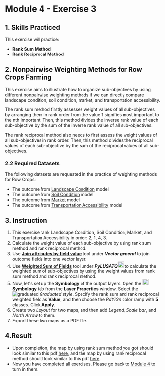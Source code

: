 # Module 4 - Exercise 3

## 1. Skills Practiced

This exercise will practice:

- **Rank Sum Method**
- **Rank Reciprocal Method**

## 2. Nonpairwise Weighting Methods for Row Crops Farming

This exercise aims to illustrate how to organize sub-objectives
by using different nonpairwise weighting methods if we can
directly compare landscape condition, soil condition, market,
and transportation accessibility.

The rank sum method firstly assesses weight values of all sub-objectives by
arranging them in rank order from the value 1 signifies most important
to the nth important.
Then, this method divides the inverse rank value of each sub-objective
by the sum of the inverse rank value of all sub-objectives.

The rank reciprocal method also needs to first assess the weight values of
all sub-objectives in rank order.
Then, this method divides the reciprocal values of each sub-objective
by the sum of the reciprocal values of all sub-objectives.

### 2.2 Required Datasets

The following datasets are requested in the practice of weighting methods
for Row Crops:

- The outcome from
  [Landscape Condition](https://github.com/mogaetkpp/GALUP/blob/master/training/1_lu/pdf_maps/LandConditionMapPND.pdf)
  model
- The outcome from
  [Soil Condition](https://github.com/mogaetkpp/GALUP/blob/master/training/img/map/m3_soil_conOut.png)
  model
- The outcome from
  [Market](https://github.com/mogaetkpp/GALUP/blob/master/training/1_lu/pdf_maps/rcrp_MarketPND.pdf)
  model
- The outcome from
  [Transportation Accessibility](https://github.com/mogaetkpp/GALUP/blob/master/img/map/m3_trans_accessOut.png)
  model

## 3. Instruction

1. This exercise rank Landscape Condition, Soil Condition, Market, and
   Transportation Accessibility in order: 2, 1, 4, 3.
2. Calculate the weight value of each sub-objective by using rank sum method
   and rank reciprocal method.
3. Use **<ins>Join attributes by field value</ins>** tool
   under **_Vector general_** to join outcome fields into one vector layer.
4. Use
   **<ins>Weighted Sum of Fields</ins>** tool under **_PyLUSATQ_**<img src="https://github.com/mogaetkpp/GALUP/blob/master/img/gui/icon/PyLUSATQ.svg" alt= "scripts" width="20"> to calculate the weighted sum of sub-objectives by using the weight values
   from rank sum method and rank reciprocal method.
5. Now, let's set up the **Symbology** of the output layers.
   Open the
   <img src="../../../img/gui/icon/symbology.svg" alt= "AttrTbl" width="20">
   **Symbology** tab from the **Layer Properties** window.
   Select the ![graduated](../../../img/gui/icon/rendererGraduatedSymbol.svg)
   *Graduated style*.
   Specify the rank sum and rank reciprocal weighted field
   as **Value**, and then choose the _RdYlGn_ color ramp with **5** classes.
   Click **Apply**.
6. Create two _Layout_ for two maps, and then add _Legend_, _Scale bar_, and
    _North Arrow_ to them. 
7. Export these two maps as a PDF file.

## 4.Result

- Upon completion, the map by using rank sum method you got should look similar
  to this pdf
  [here](../../../training/1_lu/pdf_maps/RankSum.pdf),
  and the map by using rank reciprocal method should look similar to this pdf
  [here](../../../training/1_lu/pdf_maps/RankSum.pdf).
- Now you have completed all exercises. Please go back to
  [Module 4](https://github.com/mogaetkpp/GALUP/blob/master/training/1_lu/modules/module4.md)
  to turn in them.
